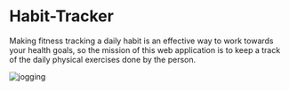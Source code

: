 # Habit-Tracker

Making fitness tracking a daily habit is an effective way to work towards your health goals, so the mission of this web application is to keep a track of the daily physical exercises done by the person.


![jogging](https://user-images.githubusercontent.com/56337798/213844177-c65bef1a-0cd5-4d53-b718-817d64cfc596.gif)
